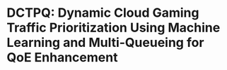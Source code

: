 # DCTPQ: Dynamic Cloud Gaming Traffic Prioritization Using Machine Learning and Multi-Queueing for QoE Enhancement
